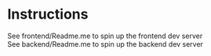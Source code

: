 # Instructions

See frontend/Readme.me to spin up the frontend dev server  
See backend/Readme.me to spin up the backend dev server
